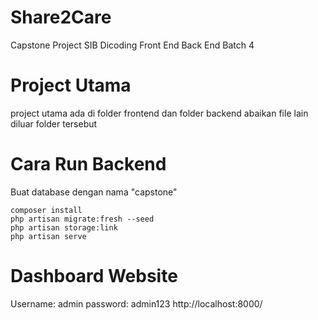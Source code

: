 # Share2Care

Capstone Project SIB Dicoding Front End Back End Batch 4

# Project Utama
project utama ada di folder frontend dan folder backend
abaikan file lain diluar folder tersebut

# Cara Run Backend

Buat database dengan nama "capstone"

```
composer install
php artisan migrate:fresh --seed
php artisan storage:link
php artisan serve
```

# Dashboard Website

Username: admin
password: admin123
http://localhost:8000/
